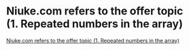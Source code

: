# Niuke.com refers to the offer topic (1. Repeated numbers in the array)
[Niuke.com refers to the offer topic (1. Repeated numbers in the array)](https://aiwithcloud.com/2022/09/16/niuke-com_refers_to_the_offer_topic_1-_repeated_numbers_in_the_array/)